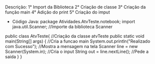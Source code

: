 Descrição:
1° Import da Biblioteca
2° Criação de classe
3° Criação da função main
4° Adição do print
5° Criação do imput

- Código Java:
package Atividades.AtvTeste.notebook;
import java.util.Scanner; //Importe da biblioteca Scanner

public class AtvTeste{ //Criação da classe atvTeste
    public static void main(String[] args) { //Cria a funcao main
        System.out.println("Realizado com Sucesso"); //Mostra a mensagem na tela
        Scanner line = new Scanner(System.in); //Cria o input
        String out = line.nextLine(); //Pede a saida
    }
} 
